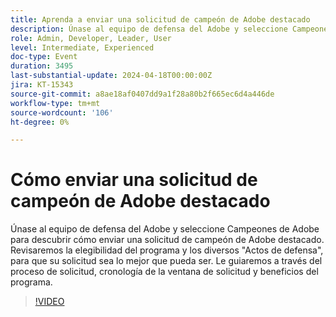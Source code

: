 ```yaml
---
title: Aprenda a enviar una solicitud de campeón de Adobe destacado
description: Únase al equipo de defensa del Adobe y seleccione Campeones de Adobe para aprender a enviar una solicitud de campeón de Adobe destacado. Le guiaremos a través del proceso de solicitud, cronología de la ventana de solicitud y beneficios del programa.
role: Admin, Developer, Leader, User
level: Intermediate, Experienced
doc-type: Event
duration: 3495
last-substantial-update: 2024-04-18T00:00:00Z
jira: KT-15343
source-git-commit: a8ae18af0407dd9a1f28a80b2f665ec6d4a446de
workflow-type: tm+mt
source-wordcount: '106'
ht-degree: 0%

---
```



# Cómo enviar una solicitud de campeón de Adobe destacado

Únase al equipo de defensa del Adobe y seleccione Campeones de Adobe para descubrir cómo enviar una solicitud de campeón de Adobe destacado. Revisaremos la elegibilidad del programa y los diversos &quot;Actos de defensa&quot;, para que su solicitud sea lo mejor que pueda ser. Le guiaremos a través del proceso de solicitud, cronología de la ventana de solicitud y beneficios del programa.

>[!VIDEO](https://video.tv.adobe.com/v/3428431/?learn=on)
